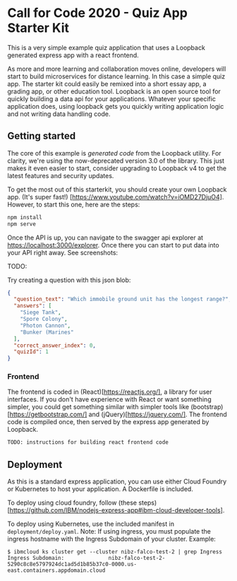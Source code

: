 # Call for Code 2020 - Quiz App Starter Kit

This is a very simple example quiz application that uses a Loopback generated express app with a react frontend.

As more and more learning and collaboration moves online, developers will start to build microservices for distance learning. In this case a simple quiz app. The starter kit could easily be remixed into a short essay app, a grading app, or other education tool. Loopback is an open source tool for quickly building a data api for your applications. Whatever your specific application does, using loopback gets you quickly writing application logic and not writing data handling code.

## Getting started

The core of this example is *generated code* from the Loopback utility. For clarity, we're using the now-deprecated version 3.0 of the library. This just makes it even easier to start, consider upgrading to Loopback v4 to get the latest features and security updates.

To get the most out of this starterkit, you should create your own Loopback app. (It's super fast!) [https://www.youtube.com/watch?v=iOMD27DjuO4]. However, to start this one, here are the steps:

```bash
npm install
npm serve
```

Once the API is up, you can navigate to the swagger api explorer at <https://localhost:3000/explorer>. Once there you can start to put data into your API right away. See screenshots:

TODO: <screenshots of swagger api>

Try creating a question with this json blob:

```json
{
  "question_text": "Which immobile ground unit has the longest range?",
  "answers": [
    "Siege Tank",
    "Spore Colony",
    "Photon Cannon",
    "Bunker (Marines"
  ],
  "correct_answer_index": 0,
  "quizId": 1
}
```

### Frontend

The frontend is coded in (React)[https://reactjs.org/], a library for user interfaces. If you don't have experience with React or want something simpler, you could get something similar with simpler tools like (bootstrap)[https://getbootstrap.com/] and (jQuery)[https://jquery.com/]. The frontend code is compiled once, then served by the express app generated by Loopback.

```bash
TODO: instructions for building react frontend code
```


## Deployment

As this is a standard express application, you can use either Cloud Foundry or Kubernetes to host your application.  A Dockerfile is included.

To deploy using cloud foundry, follow (these steps)[https://github.com/IBM/nodejs-express-app#ibm-cloud-developer-tools].

To deploy using Kubernetes, use the included manifest in `deployment/deploy.yaml`. Note: If using ingress, you must populate the ingress hostname with the Ingress Subdomain of your cluster. Example:

```
$ ibmcloud ks cluster get --cluster nibz-falco-test-2 | grep Ingress
Ingress Subdomain:              nibz-falco-test-2-5290c8c8e5797924dc1ad5d1b85b37c0-0000.us-east.containers.appdomain.cloud
```
